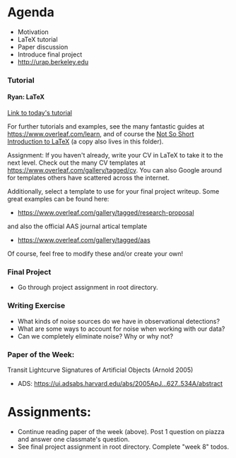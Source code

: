 
# Agenda
- Motivation
- LaTeX tutorial
- Paper discussion
- Introduce final project
- http://urap.berkeley.edu

### Tutorial
#### Ryan: LaTeX

[Link to today's tutorial](https://github.com/howardisaacson/Intro-to-Astro-2019/blob/master/Week8_latex/LaTeX%20Tutorial/LaTeX_tutorial.pdf)

For further tutorials and examples, see the many fantastic guides at https://www.overleaf.com/learn, and of course the [Not So Short Introduction to LaTeX](https://tobi.oetiker.ch/lshort/lshort-letter.pdf) (a copy also lives in this folder).

Assignment: If you haven't already, write your CV in LaTeX to take it to the next level. Check out
the many CV templates at https://www.overleaf.com/gallery/tagged/cv. You can also Google around for
templates others have scattered across the internet.

Additionally, select a template to use for your final project writeup. Some great examples can be
found here:

* https://www.overleaf.com/gallery/tagged/research-proposal
    
and also the official AAS journal artical template

* https://www.overleaf.com/gallery/tagged/aas

Of course, feel free to modify these and/or create your own!

### Final Project
* Go through project assignment in root directory.

### Writing Exercise
* What kinds of noise sources do we have in observational detections?
* What are some ways to account for noise when working with our data?
* Can we completely eliminate noise? Why or why not?

### Paper of the Week:
Transit Lightcurve Signatures of Artificial Objects (Arnold 2005)
 * ADS: https://ui.adsabs.harvard.edu/abs/2005ApJ...627..534A/abstract
 
# Assignments:
- Continue reading paper of the week (above). Post 1 question on piazza and answer one classmate's question.
- See final project assignment in root directory. Complete "week 8" todos.
